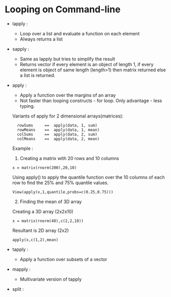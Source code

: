 # Looping on Command-line
* lapply : 

    * Loop over a list and evaluate a function on each element
    * Always returns a list
    
* sapply : 

    * Same as lapply but tries to simplify the result 
    * Returns vector if every element is an object of length 1, if every element is object of same length (length>1) then matrix returned else a list is returned.

* apply : 

    * Apply a function over the margins of an array 
    * Not faster than looping constructs - for loop. Only advantage - less typing. 

    Variants of apply for 2 dimensional arrays(matrices):
    
        rowSums     ==  apply(data, 1, sum)
        rowMeans    ==  apply(data, 1, mean)
        colSums     ==  apply(data, 2, sum)
        colMeans    ==  apply(data, 2, mean)
    
    Example :
        
    1. Creating a matrix with 20 rows and 10 columns

    ```
    x = matrix(rnorm(200),20,10)
    ```

    Using apply() to apply the quantile function over the 10 columns of each row to find the 25% and 75% quantile values.

    ```
    View(apply(x,1,quantile,probs=c(0.25,0.75)))
    ```
    
    2. Finding the mean of 3D array 
    
    Creating a 3D array (2x2x10)
    ```
    x = matrix(rnorm(40),c(2,2,10))
    ```
    
    Resultant is 2D array (2x2) 
    ```
    apply(x,c(1,2),mean)
    ```
        
* tapply : 

    * Apply a function over subsets of a vector 
    
* mapply : 

    * Multivariate version of tapply
    
* split : 

    
